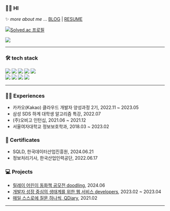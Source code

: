 ### 👩‍💻 HI
✨ _more about me_ ... [BLOG](https://soo-99.tistory.com) | [RESUME](https://gainful-sawfish-376.notion.site/9b070dd5ae2848bf92f7d26470002eca?pvs=4) 

[![Solved.ac
프로필](http://mazassumnida.wtf/api/generate_badge?boj=wltn2858)](https://solved.ac/wltn2858)

<img src="https://github-readme-stats.vercel.app/api?username=soojik&show_icons=true&theme=gotham"/>
<hr>

### 🛠️ tech stack
<p>
  <img src="https://img.shields.io/badge/Java-007396?style=for-the-badge&logo=OpenJDK&logoColor=white"/>
  <img src="https://img.shields.io/badge/Spring-6DB33F?style=for-the-badge&logo=Spring&logoColor=white"/>
  <img src="https://img.shields.io/badge/Spring Boot-6DB33F?style=for-the-badge&logo=SpringBoot&logoColor=white"/>
  <img src="https://img.shields.io/badge/Maria DB-003545?style=for-the-badge&logo=MariaDB&logoColor=white"/>
  <img src="https://img.shields.io/badge/MySQL-4479A1?style=for-the-badge&logo=Mysql&logoColor=white"/>

  <br>
  <img src="https://img.shields.io/badge/AWS EC2-FF9900?style=for-the-badge&logo=AmazonEC2&logoColor=white"/>
  <img src="https://img.shields.io/badge/AWS EKS-FF9900?style=for-the-badge&logo=AmazonEKS&logoColor=white"/>
  <img src="https://img.shields.io/badge/docker-2496ED?style=for-the-badge&logo=docker&logoColor=white"/>
  <img src="https://img.shields.io/badge/kubernetes-326CE5?style=for-the-badge&logo=kubernetes&logoColor=white"/>
</p>

<hr>

### 🏃‍♀️ Experiences

- 카카오(Kakao) 클라우드 개발자 양성과정 2기, 2022.11 ~ 2023.05
- 삼성 SDS 하계 대학생 알고리즘 특강, 2022.07
- (주)오비고 인턴십, 2021.06 ~ 2021.12
- 서울여자대학교 정보보호학과, 2018.03 ~ 2023.02

### 🪪 Certificates

- SQLD, 한국데이터산업진흥원, 2024.06.21
- 정보처리기사, 한국산업인력공단, 2022.06.17

### 💻 Projects

- [릴레이 어린이 동화책 공모전 doodling](https://github.com/moka-doodling), 2024.06
- [개발자 성장 중심의 생태계를 위한 웹 서비스 developers](https://github.com/kcs-developers), 2023.02 ~ 2023.04
- [매일 스스로에 질문 하나씩, QDiary](https://github.com/soojik/DiaryApp), 2021.02

<hr>

<!--
**soojik/soojik** is a ✨ _special_ ✨ repository because its `README.md` (this file) appears on your GitHub profile.

Here are some ideas to get you started:

- 🔭 I’m currently working on ...
- 🌱 I’m currently learning ...
- 👯 I’m looking to collaborate on ...
- 🤔 I’m looking for help with ...
- 💬 Ask me about ...
- 📫 How to reach me: ...
- 😄 Pronouns: ...
- ⚡ Fun fact: ...
-->
